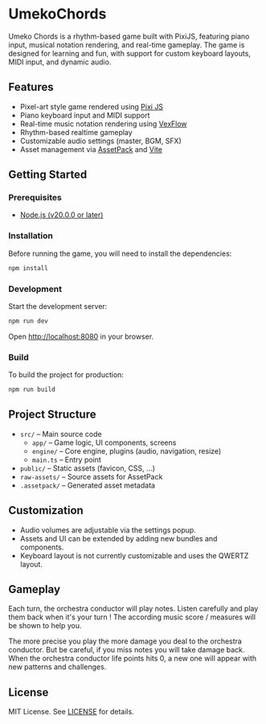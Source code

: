 # UmekoChords

Umeko Chords is a rhythm-based game built with PixiJS, featuring piano input, musical notation rendering, and real-time gameplay. 
The game is designed for learning and fun, with support for custom keyboard layouts, MIDI input, and dynamic audio.

## Features

- Pixel-art style game rendered using [Pixi JS](https://github.com/pixijs/pixijs)
- Piano keyboard input and MIDI support
- Real-time music notation rendering using [VexFlow](https://github.com/0xfe/vexflow)
- Rhythm-based realtime gameplay
- Customizable audio settings (master, BGM, SFX)
- Asset management via [AssetPack](https://github.com/pixijs/assetpack) and [Vite](https://github.com/vitejs/vite)

## Getting Started

### Prerequisites

- [Node.js (v20.0.0 or later)](https://nodejs.org/en/)

### Installation

Before running the game, you will need to install the dependencies:

```sh
npm install
```

### Development

Start the development server:

```sh
npm run dev
```

Open [http://localhost:8080](http://localhost:8080) in your browser.

### Build

To build the project for production:

```sh
npm run build
```

## Project Structure

- `src/` – Main source code
  - `app/` – Game logic, UI components, screens
  - `engine/` – Core engine, plugins (audio, navigation, resize)
  - `main.ts` – Entry point
- `public/` – Static assets (favicon, CSS, ...)
- `raw-assets/` – Source assets for AssetPack
- `.assetpack/` – Generated asset metadata

## Customization

- Audio volumes are adjustable via the settings popup.
- Assets and UI can be extended by adding new bundles and components.
- Keyboard layout is not currently customizable and uses the QWERTZ layout.

## Gameplay

Each turn, the orchestra conductor will play notes.
Listen carefully and play them back when it's your turn !
The according music score / measures will be shown to help you.

The more precise you play the more damage you deal to the orchestra conductor.
But be careful, if you miss notes you will take damage back.
When the orchestra conductor life points hits 0, a new one will appear with new patterns and challenges.

## License

MIT License. See [LICENSE](LICENSE) for details.